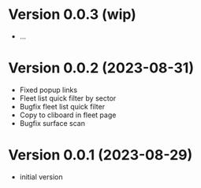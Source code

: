 
# Version 0.0.3 (wip)
- ...

# Version 0.0.2 (2023-08-31)
- Fixed popup links
- Fleet list quick filter by sector
- Bugfix fleet list quick filter
- Copy to cliboard in fleet page
- Bugfix surface scan

# Version 0.0.1 (2023-08-29)
- initial version